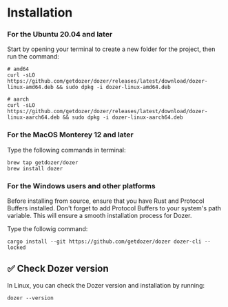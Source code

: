 # Installation

### For the Ubuntu 20.04 and later
Start by opening your terminal to create a new folder for the project, then run the command:
```
# amd64
curl -sLO https://github.com/getdozer/dozer/releases/latest/download/dozer-linux-amd64.deb && sudo dpkg -i dozer-linux-amd64.deb

# aarch
curl -sLO https://github.com/getdozer/dozer/releases/latest/download/dozer-linux-aarch64.deb && sudo dpkg -i dozer-linux-aarch64.deb
```

### For the MacOS Monterey 12 and later

Type the following commands in terminal:

```
brew tap getdozer/dozer
brew install dozer
```

### For the Windows users and other platforms

Before installing from source, ensure that you have Rust and Protocol Buffers installed. Don't forget to add Protocol Buffers to your system's path variable. This will ensure a smooth installation process for Dozer. 

Type the followig command:

`cargo install --git https://github.com/getdozer/dozer dozer-cli --locked`

## ✅ Check Dozer version

In Linux, you can check the Dozer version and installation by running:

`dozer --version`


